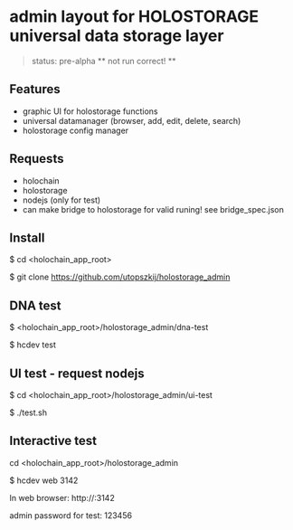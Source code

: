# admin layout for HOLOSTORAGE universal data storage layer

>status: pre-alpha ** not run correct! **

## Features
- graphic UI for holostorage functions
- universal datamanager (browser, add, edit, delete, search)
- holostorage config manager

## Requests
- holochain
- holostorage
- nodejs (only for test)
- can make bridge to holostorage for valid runing! see bridge_spec.json

## Install

$ cd <holochain_app_root>

$ git clone https://github.com/utopszkij/holostorage_admin

## DNA test

$ <holochain_app_root>/holostorage_admin/dna-test

$ hcdev test

## UI test - request nodejs

$ cd <holochain_app_root>/holostorage_admin/ui-test

$ ./test.sh

## Interactive test

cd <holochain_app_root>/holostorage_admin

$ hcdev web 3142

In web browser: http://<yourdomain>:3142

admin password for test: 123456

